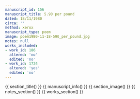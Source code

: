 ```yaml
---
manuscript_id: 156
manuscript_title: 5.90 per pound
dated: 18/11/1980
circa: ''
method: xerox
manuscript_type: poem
image: poem1980-11-18-590_per_pound.jpg
notes: null
works_included:
- work_id: 186
  altered: 'no'
  edited: 'no'
- work_id: 1724
  altered: 'yes'
  edited: 'no'
---
```


{{ section_title() }}
{{ manuscript_info() }}
{{ section_image() }}
{{ notes_section() }}
{{ works_section() }}
